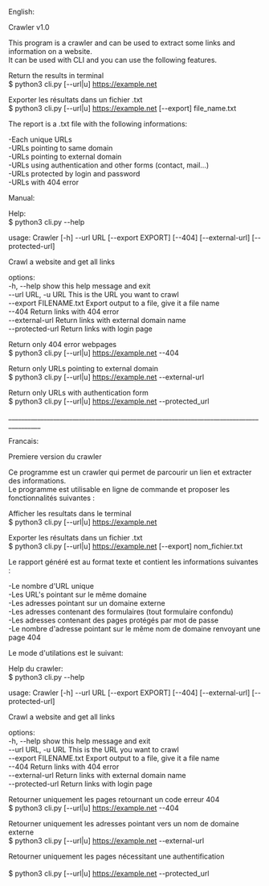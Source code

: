 English:

Crawler v1.0

This program is a crawler and can be used to extract some links and information on a website.</br>
It can be used with CLI and you can use the following features.</br>


Return the results in terminal</br>
$ python3 cli.py [--url|u] https://example.net</br>

Exporter les résultats dans un fichier .txt</br>
$ python3 cli.py [--url|u] https://example.net [--export] file_name.txt</br>

The report is a .txt file with the following informations:</br>

-Each unique URLs</br>
-URLs pointing to same domain</br>
-URLs pointing to external domain</br>
-URLs using authentication and other forms (contact, mail...)</br>
-URLs protected by login and password</br>
-URLs with 404 error</br>

Manual:</br>

Help:</br>
$ python3 cli.py --help</br>

usage: Crawler [-h] --url URL [--export EXPORT] [--404] [--external-url] [--protected-url]</br>

Crawl a website and get all links</br>

options:</br>
  -h, --help         show this help message and exit</br>
  --url URL, -u URL  This is the URL you want to crawl</br>
  --export FILENAME.txt    Export output to a file, give it a file name</br>
  --404              Return links with 404 error</br>
  --external-url     Return links with external domain name</br>
  --protected-url    Return links with login page</br>


Return only 404 error webpages</br>
$ python3 cli.py [--url|u] https://example.net --404</br>

Return only URLs pointing to external domain</br>
$ python3 cli.py [--url|u] https://example.net --external-url</br>

Return only URLs with authentication form</br>
$ python3 cli.py [--url|u] https://example.net --protected_url</br>


________________________________________________________________________________________</br>


Francais:</br>

Premiere version du crawler</br>

Ce programme est un crawler qui permet de parcourir un lien et extracter des informations. </br>
Le programme est utilisable en ligne de commande et proposer les fonctionnalités suivantes :</br>

Afficher les resultats dans le terminal<br />
$ python3 cli.py [--url|u] https://example.net</br>

Exporter les résultats dans un fichier .txt</br>
$ python3 cli.py [--url|u] https://example.net [--export] nom_fichier.txt</br>

Le rapport généré est au format texte et contient les informations suivantes :</br>

-Le nombre d'URL unique</br>
-Les URL's pointant sur le même domaine</br>
-Les adresses pointant sur un domaine externe</br>
-Les adresses contenant des formulaires (tout formulaire confondu)</br>
-Les adresses contenant des pages protégés par mot de passe</br>
-Le nombre d'adresse pointant sur le même nom de domaine renvoyant une page 404</br>

Le mode d'utilations est le suivant:</br>

Help du crawler:</br>
$ python3 cli.py --help</br>

usage: Crawler [-h] --url URL [--export EXPORT] [--404] [--external-url] [--protected-url]</br>

Crawl a website and get all links</br>

options:</br>
  -h, --help         show this help message and exit</br>
  --url URL, -u URL  This is the URL you want to crawl</br>
  --export FILENAME.txt    Export output to a file, give it a file name</br>
  --404              Return links with 404 error</br>
  --external-url     Return links with external domain name</br>
  --protected-url    Return links with login page</br>


Retourner uniquement les pages retournant un code erreur 404</br>
$ python3 cli.py [--url|u] https://example.net --404</br>

Retourner uniquement les adresses pointant vers un nom de domaine externe</br>
$ python3 cli.py [--url|u] https://example.net --external-url</br>

Retourner uniquement les pages nécessitant une authentification</br>
<br>$ python3 cli.py [--url|u] https://example.net --protected_url</br>
